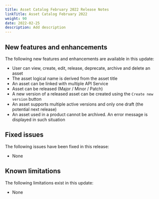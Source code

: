 ```yaml
---
title: Asset Catalog February 2022 Release Notes
linkTitle: Asset Catalog February 2022
weight: 90
date: 2022-02-25
description: Add description
---
```

## New features and enhancements

The following new features and enhancements are available in this update:

* User can view, create, edit, release, deprecate, archive and delete an asset
* The asset logical name is derived from the asset title
* An asset can be linked with multiple API Service
* Asset can be released (Major / Minor / Patch)
* A new version of a released asset can be created using the `Create new version` button
* An asset supports multiple active versions and only one draft (the potential next release)
* An asset used in a product cannot be archived. An error message is displayed in such situation

## Fixed issues

The following issues have been fixed in this release:

* None

## Known limitations

The following limitations exist in this update:

* None